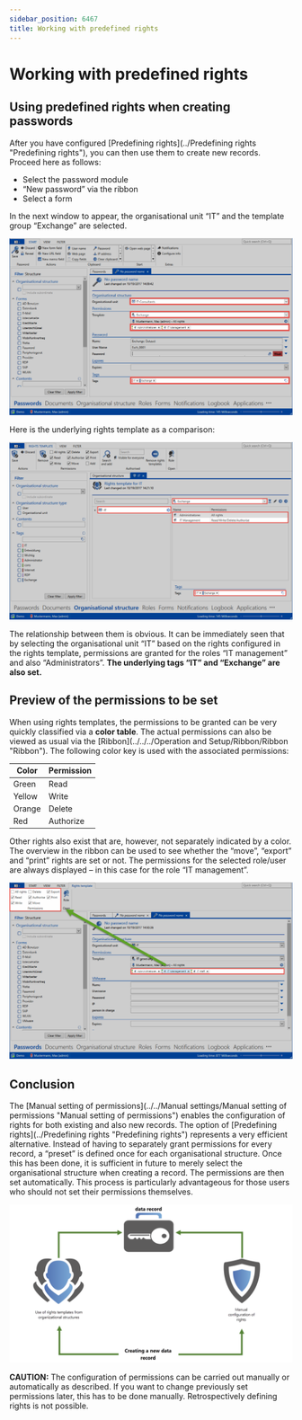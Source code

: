 ```yaml
---
sidebar_position: 6467
title: Working with predefined rights
---
```


# Working with predefined rights

## Using predefined rights when creating passwords

After you have configured [Predefining rights](../Predefining rights "Predefining rights"), you can then use them to create new records. Proceed here as follows:

* Select the password module
* “New password” via the ribbon
* Select a form

In the next window to appear, the organisational unit “IT” and the template group “Exchange” are selected.

![predefined rights](../../../../../../../../../static/images/PasswordSecure_9.2/Content/Resources/Images/working_with_predefined_rights_1-en.png "predefined rights")

Here is the underlying rights template as a comparison:

![example for predefined rights](../../../../../../../../../static/images/PasswordSecure_9.2/Content/Resources/Images/working_with_predefined_rights_2-en.png "example for predefined rights")

The relationship between them is obvious. It can be immediately seen that by selecting the organisational unit “IT” based on the rights configured in the rights template, permissions are granted for the roles “IT management” and also “Administrators”. **The underlying tags “IT” and “Exchange” are also set.**

## Preview of the permissions to be set

When using rights templates, the permissions to be granted can be very quickly classified via a **color table**. The actual permissions can also be viewed as usual via the [Ribbon](../../../Operation and Setup/Ribbon/Ribbon "Ribbon"). The following color key is used with the associated permissions:

| **Color** | **Permission** |
| --- | --- |
| Green | Read |
| Yellow | Write |
| Orange | Delete |
| Red | Authorize |

Other rights also exist that are, however, not separately indicated by a color. The overview in the ribbon can be used to see whether the “move”, “export” and “print” rights are set or not. The permissions for the selected role/user are always displayed – in this case for the role “IT management”.

![predefined rights permiissions](../../../../../../../../../static/images/PasswordSecure_9.2/Content/Resources/Images/working_with_predefined_rights_3-en.png "predefined rights permiissions")

## Conclusion

The [Manual setting of permissions](../../Manual settings/Manual setting of permissions "Manual setting of permissions") enables the configuration of rights for both existing and also new records. The option of [Predefining rights](../Predefining rights "Predefining rights") represents a very efficient alternative. Instead of having to separately grant permissions for every record, a “preset” is defined once for each organisational structure. Once this has been done, it is sufficient in future to merely select the organisational structure when creating a record. The permissions are then set automatically. This process is particularly advantageous for those users who should not set their permissions themselves.

![predefined rights diagram](../../../../../../../../../static/images/PasswordSecure_9.2/Content/Resources/Images/working_with_predefined_rights_4-en.png "predefined rights diagram")

**CAUTION:** The configuration of permissions can be carried out manually or automatically as described. If you want to change previously set permissions later, this has to be done manually. Retrospectively defining rights is not possible.